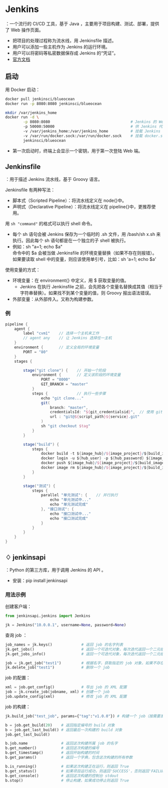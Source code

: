 # Jenkins

：一个流行的 CI/CD 工具，基于 Java ，主要用于项目构建、测试、部署，提供了 Web 操作页面。
- 把项目的处理过程称为流水线，用 Jenkinsfile 描述。
- 用户可以添加一些主机作为 Jenkins 的运行环境。
- 用户可以将密码等私密数据保存成 Jenkins 的“凭证”。
- [官方文档](https://jenkins.io/zh/doc/)

## 启动

用 Docker 启动：
```sh
docker pull jenkinsci/blueocean
docker run -p 8080:8080 jenkinsci/blueocean

mkdir /var/jenkins_home
docker run -d \
        -p 8080:8080                                    # Jenkins 的 Web 端的访问端口
        -p 50000:50000                                  # 供 Jenkins 代理访问的端口
        -v /var/jenkins_home:/var/jenkins_home          # 挂载 Jenkins 的数据目录，从而可以随时重启 Jenkins 容器
        -v /var/run/docker.sock:/var/run/docker.sock    # 挂载 docker.sock ，使得 Jenkins 可以与 docker daemon 通信
        jenkinsci/blueocean
```
- 第一次启动时，终端上会显示一个密钥，用于第一次登陆 Web 端。


## Jenkinsfile

：用于描述 Jenkins 流水线，基于 Groovy 语言。

Jenkinsfile 有两种写法：
- 脚本式（Scripted Pipeline）：将流水线定义在 node{}中。
- 声明式（Declarative Pipeline）：将流水线定义在 pipeline{}中，更推荐使用。

用 `sh "command"` 的格式可以执行 shell 命令。
- 每个 sh 语句会被 Jenkins 保存为一个临时的 .sh 文件，用 /bash/sh x.sh 来执行。因此每个 sh 语句都是在一个独立的子 shell 被执行。
- 例如：sh "a=1; echo $a"
  <br>命令中的 $a 会被当做 Jenkinsfile 的环境变量替换（如果不存在则报错）。
  <br>如果要读取 shell 中的变量，则应该使用单引号，比如：sh 'a=1; echo $a'

使用变量的方式：
- 环境变量：在 environment{} 中定义，用 $ 获取变量的值。
  - Jenkins 在执行 Jenkinsfile 之前，会先把各个变量名替换成其值（相当于字符串替换）。如果找不到某个变量的值，则 Groovy 报出语法错误。
- 外部变量：从外部传入。又称为构建参数。

### 例

```groovy
pipeline {
    agent {
        label "cvm1"    // 选择一个主机来工作
        // agent any    // 让 Jenkins 选择任一主机
    }
    environment {       // 定义全局的环境变量
        PORT = "80"
    }
    stages {

        stage("git clone") {    // 开始一个阶段
            environment {       // 定义该阶段的环境变量
                PORT = "8000"
                GIT_BRANCH = "master"
            }
            steps {             // 执行一些步骤
                echo "git clone..."
                git(
                    branch: "master",
                    credentialsId: "${git_credentialsid}",  // 使用 git 凭证
                    url : "git@${script_path}${service}.git"
                )
                sh "git checkout $tag"
            }
        }

        stage("build") {
            steps {
                docker build -t ${image_hub}/${image_project}/${build_image_name}:${build_image_tag} .
                docker login -u ${hub_user} -p ${hub_password} ${image_hub}
                docker push ${image_hub}/${image_project}/${build_image_name}:${build_image_tag}
                docker image rm ${image_hub}/${image_project}/${build_image_name}:${build_image_tag}
            }
        }

        stage("测试") {
            steps {
                parallel "单元测试": {    // 并行执行
                    echo "单元测试中..."
                    echo "单元测试完成"
                }, "接口测试": {
                    echo "接口测试中..."
                    echo "接口测试完成"
                }
            }
        }
    }
}
```

## ♢ jenkinsapi

：Python 的第三方库，用于调用 Jenkins 的 API 。
- 安装：pip install jenkinsapi

### 用法示例

创建客户端：
```python
from jenkinsapi.jenkins import Jenkins

jk = Jenkins("10.0.0.1", username=None, password=None)
```

查询 job ：
```python
job_names = jk.keys()             # 返回 job 的名字列表
jk.get_jobs()                     # 返回一个可迭代对象，每次迭代返回一个二元组（job 名字，job 对象）
jk.get_jobs_info()                # 返回一个可迭代对象，每次迭代返回一个二元组（job 的 URL ，job 名字）

job = jk.get_job("test1")         # 根据名字，获取指定的 job 对象，如果不存在则抛出异常
jk.delete_job("test1")            # 删除一个 job
```

job 的配置：
```python
xml = job.get_config()            # 导出 job 的 XML 配置
job = jk.create_job(jobname, xml) # 创建一个 job
job.update_config(xml)            # 修改 job 的 XML 配置
```

job 的构建：
```python
jk.build_job("test_job", params={"tag":"v1.0.0"}) # 构建一个 job（按需要发送参数）

b = job.get_build(20)    # 返回指定编号的 build 对象
b = job.get_last_build() # 返回最后一次构建的 build 对象
job.get_last_build()

b.job.name               # 返回这次构建所属 job 的名字
b.get_number()           # 返回这次构建的编号
b.get_timestamp()        # 返回开始构建的时间
b.get_params()           # 返回一个字典，包含这次构建的所有参数

b.is_running()           # 如果这次构建正在运行，则返回 True
b.get_status()           # 如果项目运行成功，则返回'SUCCESS'，否则返回'FAILURE'
b.get_console()          # 返回这次构建的控制台 stdout
b.stop()                 # 停止构建，如果成功停止则返回 True
```
